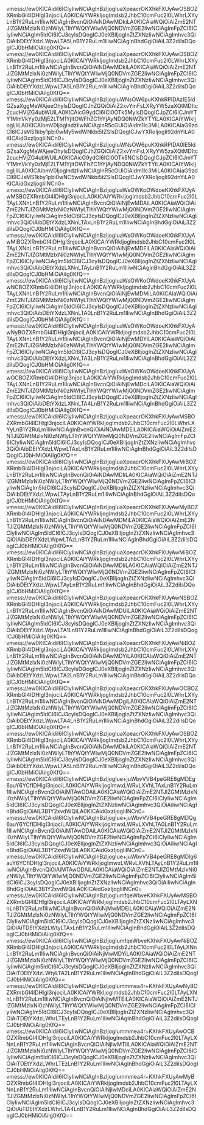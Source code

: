 vmess://ew0KICAidiI6ICIyIiwNCiAgInBzIjogIuaXpeacrOKXhkFXUyAwOSBOZXRmbGl4IDHlgI3njociLA0KICAiYWRkIjogImdsb2JhbC10cmFuc2l0LWhrLXYyLnB1Y2RuLm1lIiwNCiAgInBvcnQiOiAiNDAwMDkiLA0KICAiaWQiOiAiZmE2NTJlZGMtMzIxNi0zNWIyLTlhYWQtYWIwMjQ0NDVmZGE2IiwNCiAgImFpZCI6ICIyIiwNCiAgIm5ldCI6ICJ3cyIsDQogICJ0eXBlIjogInZtZXNzIiwNCiAgImhvc3QiOiAibDEtYXdzLWpwLTA5LnB1Y2RuLm1lIiwNCiAgInBhdGgiOiAiL3Z2diIsDQogICJ0bHMiOiAiIg0KfQ==
vmess://ew0KICAidiI6ICIyIiwNCiAgInBzIjogIuaXpeacrOKXhkFXUyAwOSBOZXRmbGl4IDHlgI3njociLA0KICAiYWRkIjogImdsb2JhbC10cmFuc2l0LWhrLXYyLnB1Y2RuLm1lIiwNCiAgInBvcnQiOiAiNDAwMDkiLA0KICAiaWQiOiAiZmE2NTJlZGMtMzIxNi0zNWIyLTlhYWQtYWIwMjQ0NDVmZGE2IiwNCiAgImFpZCI6ICIyIiwNCiAgIm5ldCI6ICJ3cyIsDQogICJ0eXBlIjogInZtZXNzIiwNCiAgImhvc3QiOiAibDEtYXdzLWpwLTA5LnB1Y2RuLm1lIiwNCiAgInBhdGgiOiAiL3Z2diIsDQogICJ0bHMiOiAiIg0KfQ==
vmess://ew0KICAidiI6ICIyIiwNCiAgInBzIjogIuWNsOW6puKXhkRPIDAzIE5ldGZsaXggMeWAjeeOhyIsDQogICJhZGQiOiAiZ2xvYmFsLXRyYW5zaXQtMDItc2cucHVjZG4ubWUiLA0KICAicG9ydCI6ICI0OTk5MyIsDQogICJpZCI6ICJmYTY1MmVkYy0zMjE2LTM1YjItOWFhZC1hYjAyNDQ0NWZkYTYiLA0KICAiYWlkIjogIjIiLA0KICAibmV0IjogIndzIiwNCiAgInR5cGUiOiAidm1lc3MiLA0KICAiaG9zdCI6ICJsMS1kby1pbi0wMy5wdWNkbi5tZSIsDQogICJwYXRoIjogIi92dnYiLA0KICAidGxzIjogIiINCn0=
vmess://ew0KICAidiI6ICIyIiwNCiAgInBzIjogIuWNsOW6puKXhkRPIDA0IE5ldGZsaXggMeWAjeeOhyIsDQogICJhZGQiOiAiZ2xvYmFsLXRyYW5zaXQtMDItc2cucHVjZG4ubWUiLA0KICAicG9ydCI6ICI0OTk5NCIsDQogICJpZCI6ICJmYTY1MmVkYy0zMjE2LTM1YjItOWFhZC1hYjAyNDQ0NWZkYTYiLA0KICAiYWlkIjogIjIiLA0KICAibmV0IjogIndzIiwNCiAgInR5cGUiOiAidm1lc3MiLA0KICAiaG9zdCI6ICJsMS1kby1pbi0wNC5wdWNkbi5tZSIsDQogICJwYXRoIjogIi92dnYiLA0KICAidGxzIjogIiINCn0=
vmess://ew0KICAidiI6ICIyIiwNCiAgInBzIjogIuaWsOWKoOWdoeKXhkFXUyAwMSBOZXRmbGl4IDHlgI3njociLA0KICAiYWRkIjogImdsb2JhbC10cmFuc2l0LTAyLXNnLnB1Y2RuLm1lIiwNCiAgInBvcnQiOiAiNjEwMDAiLA0KICAiaWQiOiAiZmE2NTJlZGMtMzIxNi0zNWIyLTlhYWQtYWIwMjQ0NDVmZGE2IiwNCiAgImFpZCI6ICIyIiwNCiAgIm5ldCI6ICJ3cyIsDQogICJ0eXBlIjogInZtZXNzIiwNCiAgImhvc3QiOiAibDEtYXdzLXNnLTAxLnB1Y2RuLm1lIiwNCiAgInBhdGgiOiAiL3Z2diIsDQogICJ0bHMiOiAiIg0KfQ==
vmess://ew0KICAidiI6ICIyIiwNCiAgInBzIjogIuaWsOWKoOWdoeKXhkFXUyAwMiBOZXRmbGl4IDHlgI3njociLA0KICAiYWRkIjogImdsb2JhbC10cmFuc2l0LTAyLXNnLnB1Y2RuLm1lIiwNCiAgInBvcnQiOiAiNjEwMDEiLA0KICAiaWQiOiAiZmE2NTJlZGMtMzIxNi0zNWIyLTlhYWQtYWIwMjQ0NDVmZGE2IiwNCiAgImFpZCI6ICIyIiwNCiAgIm5ldCI6ICJ3cyIsDQogICJ0eXBlIjogInZtZXNzIiwNCiAgImhvc3QiOiAibDEtYXdzLXNnLTAyLnB1Y2RuLm1lIiwNCiAgInBhdGgiOiAiL3Z2diIsDQogICJ0bHMiOiAiIg0KfQ==
vmess://ew0KICAidiI6ICIyIiwNCiAgInBzIjogIuaWsOWKoOWdoeKXhkFXUyAwNCBOZXRmbGl4IDHlgI3njociLA0KICAiYWRkIjogImdsb2JhbC10cmFuc2l0LTAyLXNnLnB1Y2RuLm1lIiwNCiAgInBvcnQiOiAiNjEwMDMiLA0KICAiaWQiOiAiZmE2NTJlZGMtMzIxNi0zNWIyLTlhYWQtYWIwMjQ0NDVmZGE2IiwNCiAgImFpZCI6ICIyIiwNCiAgIm5ldCI6ICJ3cyIsDQogICJ0eXBlIjogInZtZXNzIiwNCiAgImhvc3QiOiAibDEtYXdzLXNnLTA0LnB1Y2RuLm1lIiwNCiAgInBhdGgiOiAiL3Z2diIsDQogICJ0bHMiOiAiIg0KfQ==
vmess://ew0KICAidiI6ICIyIiwNCiAgInBzIjogIuaWsOWKoOWdoeKXhkFXUyAwNyBOZXRmbGl4IDHlgI3njociLA0KICAiYWRkIjogImdsb2JhbC10cmFuc2l0LTAyLXNnLnB1Y2RuLm1lIiwNCiAgInBvcnQiOiAiNjEwMDYiLA0KICAiaWQiOiAiZmE2NTJlZGMtMzIxNi0zNWIyLTlhYWQtYWIwMjQ0NDVmZGE2IiwNCiAgImFpZCI6ICIyIiwNCiAgIm5ldCI6ICJ3cyIsDQogICJ0eXBlIjogInZtZXNzIiwNCiAgImhvc3QiOiAibDEtYXdzLXNnLTA3LnB1Y2RuLm1lIiwNCiAgInBhdGgiOiAiL3Z2diIsDQogICJ0bHMiOiAiIg0KfQ==
vmess://ew0KICAidiI6ICIyIiwNCiAgInBzIjogIuaWsOWKoOWdoeKXhkFXUyAwOCBOZXRmbGl4IDHlgI3njociLA0KICAiYWRkIjogImdsb2JhbC10cmFuc2l0LTAyLXNnLnB1Y2RuLm1lIiwNCiAgInBvcnQiOiAiNjEwMDciLA0KICAiaWQiOiAiZmE2NTJlZGMtMzIxNi0zNWIyLTlhYWQtYWIwMjQ0NDVmZGE2IiwNCiAgImFpZCI6ICIyIiwNCiAgIm5ldCI6ICJ3cyIsDQogICJ0eXBlIjogInZtZXNzIiwNCiAgImhvc3QiOiAibDEtYXdzLXNnLTA4LnB1Y2RuLm1lIiwNCiAgInBhdGgiOiAiL3Z2diIsDQogICJ0bHMiOiAiIg0KfQ==
vmess://ew0KICAidiI6ICIyIiwNCiAgInBzIjogIuaXpeacrOKXhkFXUyAwMSBOZXRmbGl4IDHlgI3njociLA0KICAiYWRkIjogImdsb2JhbC10cmFuc2l0LWhrLXYyLnB1Y2RuLm1lIiwNCiAgInBvcnQiOiAiNDAwMDEiLA0KICAiaWQiOiAiZmE2NTJlZGMtMzIxNi0zNWIyLTlhYWQtYWIwMjQ0NDVmZGE2IiwNCiAgImFpZCI6ICIyIiwNCiAgIm5ldCI6ICJ3cyIsDQogICJ0eXBlIjogInZtZXNzIiwNCiAgImhvc3QiOiAibDEtYXdzLWpwLTAxLnB1Y2RuLm1lIiwNCiAgInBhdGgiOiAiL3Z2diIsDQogICJ0bHMiOiAiIg0KfQ==
vmess://ew0KICAidiI6ICIyIiwNCiAgInBzIjogIuaXpeacrOKXhkFXUyAwMiBOZXRmbGl4IDHlgI3njociLA0KICAiYWRkIjogImdsb2JhbC10cmFuc2l0LWhrLXYyLnB1Y2RuLm1lIiwNCiAgInBvcnQiOiAiNDAwMDIiLA0KICAiaWQiOiAiZmE2NTJlZGMtMzIxNi0zNWIyLTlhYWQtYWIwMjQ0NDVmZGE2IiwNCiAgImFpZCI6ICIyIiwNCiAgIm5ldCI6ICJ3cyIsDQogICJ0eXBlIjogInZtZXNzIiwNCiAgImhvc3QiOiAibDEtYXdzLWpwLTAyLnB1Y2RuLm1lIiwNCiAgInBhdGgiOiAiL3Z2diIsDQogICJ0bHMiOiAiIg0KfQ==
vmess://ew0KICAidiI6ICIyIiwNCiAgInBzIjogIuaXpeacrOKXhkFXUyAwMyBOZXRmbGl4IDHlgI3njociLA0KICAiYWRkIjogImdsb2JhbC10cmFuc2l0LWhrLXYyLnB1Y2RuLm1lIiwNCiAgInBvcnQiOiAiNDAwMDMiLA0KICAiaWQiOiAiZmE2NTJlZGMtMzIxNi0zNWIyLTlhYWQtYWIwMjQ0NDVmZGE2IiwNCiAgImFpZCI6ICIyIiwNCiAgIm5ldCI6ICJ3cyIsDQogICJ0eXBlIjogInZtZXNzIiwNCiAgImhvc3QiOiAibDEtYXdzLWpwLTAzLnB1Y2RuLm1lIiwNCiAgInBhdGgiOiAiL3Z2diIsDQogICJ0bHMiOiAiIg0KfQ==
vmess://ew0KICAidiI6ICIyIiwNCiAgInBzIjogIuaXpeacrOKXhkFXUyAwMiBOZXRmbGl4IDHlgI3njociLA0KICAiYWRkIjogImdsb2JhbC10cmFuc2l0LWhrLXYyLnB1Y2RuLm1lIiwNCiAgInBvcnQiOiAiNDAwMDIiLA0KICAiaWQiOiAiZmE2NTJlZGMtMzIxNi0zNWIyLTlhYWQtYWIwMjQ0NDVmZGE2IiwNCiAgImFpZCI6ICIyIiwNCiAgIm5ldCI6ICJ3cyIsDQogICJ0eXBlIjogInZtZXNzIiwNCiAgImhvc3QiOiAibDEtYXdzLWpwLTAyLnB1Y2RuLm1lIiwNCiAgInBhdGgiOiAiL3Z2diIsDQogICJ0bHMiOiAiIg0KfQ==
vmess://ew0KICAidiI6ICIyIiwNCiAgInBzIjogIuaXpeacrOKXhkFXUyAwNSBOZXRmbGl4IDHlgI3njociLA0KICAiYWRkIjogImdsb2JhbC10cmFuc2l0LWhrLXYyLnB1Y2RuLm1lIiwNCiAgInBvcnQiOiAiNDAwMDUiLA0KICAiaWQiOiAiZmE2NTJlZGMtMzIxNi0zNWIyLTlhYWQtYWIwMjQ0NDVmZGE2IiwNCiAgImFpZCI6ICIyIiwNCiAgIm5ldCI6ICJ3cyIsDQogICJ0eXBlIjogInZtZXNzIiwNCiAgImhvc3QiOiAibDEtYXdzLWpwLTA1LnB1Y2RuLm1lIiwNCiAgInBhdGgiOiAiL3Z2diIsDQogICJ0bHMiOiAiIg0KfQ==
vmess://ew0KICAidiI6ICIyIiwNCiAgInBzIjogIuaXpeacrOKXhkFXUyAwNiBOZXRmbGl4IDHlgI3njociLA0KICAiYWRkIjogImdsb2JhbC10cmFuc2l0LWhrLXYyLnB1Y2RuLm1lIiwNCiAgInBvcnQiOiAiNDAwMDYiLA0KICAiaWQiOiAiZmE2NTJlZGMtMzIxNi0zNWIyLTlhYWQtYWIwMjQ0NDVmZGE2IiwNCiAgImFpZCI6ICIyIiwNCiAgIm5ldCI6ICJ3cyIsDQogICJ0eXBlIjogInZtZXNzIiwNCiAgImhvc3QiOiAibDEtYXdzLWpwLTA2LnB1Y2RuLm1lIiwNCiAgInBhdGgiOiAiL3Z2diIsDQogICJ0bHMiOiAiIg0KfQ==
vmess://ew0KICAidiI6ICIyIiwNCiAgInBzIjogIuaXpeacrOKXhkFXUyAwOCBOZXRmbGl4IDHlgI3njociLA0KICAiYWRkIjogImdsb2JhbC10cmFuc2l0LWhrLXYyLnB1Y2RuLm1lIiwNCiAgInBvcnQiOiAiNDAwMDgiLA0KICAiaWQiOiAiZmE2NTJlZGMtMzIxNi0zNWIyLTlhYWQtYWIwMjQ0NDVmZGE2IiwNCiAgImFpZCI6ICIyIiwNCiAgIm5ldCI6ICJ3cyIsDQogICJ0eXBlIjogInZtZXNzIiwNCiAgImhvc3QiOiAibDEtYXdzLWpwLTA4LnB1Y2RuLm1lIiwNCiAgInBhdGgiOiAiL3Z2diIsDQogICJ0bHMiOiAiIg0KfQ==
vmess://ew0KICAidiI6ICIyIiwNCiAgInBzIjogIuaXpeacrOKXhkFXUyAwOSBOZXRmbGl4IDHlgI3njociLA0KICAiYWRkIjogImdsb2JhbC10cmFuc2l0LWhrLXYyLnB1Y2RuLm1lIiwNCiAgInBvcnQiOiAiNDAwMDkiLA0KICAiaWQiOiAiZmE2NTJlZGMtMzIxNi0zNWIyLTlhYWQtYWIwMjQ0NDVmZGE2IiwNCiAgImFpZCI6ICIyIiwNCiAgIm5ldCI6ICJ3cyIsDQogICJ0eXBlIjogInZtZXNzIiwNCiAgImhvc3QiOiAibDEtYXdzLWpwLTA5LnB1Y2RuLm1lIiwNCiAgInBhdGgiOiAiL3Z2diIsDQogICJ0bHMiOiAiIg0KfQ==
vmess://ew0KICAidiI6ICIyIiwNCiAgInBzIjogIue+juWbvVVB4peGRE8gMDEg6auY6YCfIDHlgI3njociLA0KICAiYWRkIjogImwxLWRvLXVhLTAxLnB1Y2RuLm1lIiwNCiAgInBvcnQiOiAiMTAwODAiLA0KICAiaWQiOiAiZmE2NTJlZGMtMzIxNi0zNWIyLTlhYWQtYWIwMjQ0NDVmZGE2IiwNCiAgImFpZCI6ICIyIiwNCiAgIm5ldCI6ICJ3cyIsDQogICJ0eXBlIjogInZtZXNzIiwNCiAgImhvc3QiOiAiIiwNCiAgInBhdGgiOiAiL3B1Y2xvdWQiLA0KICAidGxzIjogIiINCn0=
vmess://ew0KICAidiI6ICIyIiwNCiAgInBzIjogIue+juWbvVVB4peGRE8gMDQg6auY6YCfIDHlgI3njociLA0KICAiYWRkIjogImwxLWRvLXVhLTA0LnB1Y2RuLm1lIiwNCiAgInBvcnQiOiAiMTAwODAiLA0KICAiaWQiOiAiZmE2NTJlZGMtMzIxNi0zNWIyLTlhYWQtYWIwMjQ0NDVmZGE2IiwNCiAgImFpZCI6ICIyIiwNCiAgIm5ldCI6ICJ3cyIsDQogICJ0eXBlIjogInZtZXNzIiwNCiAgImhvc3QiOiAiIiwNCiAgInBhdGgiOiAiL3B1Y2xvdWQiLA0KICAidGxzIjogIiINCn0=
vmess://ew0KICAidiI6ICIyIiwNCiAgInBzIjogIue+juWbvVVB4peGRE8gMDIg6auY6YCfIDHlgI3njociLA0KICAiYWRkIjogImwxLWRvLXVhLTAyLnB1Y2RuLm1lIiwNCiAgInBvcnQiOiAiMTAwODAiLA0KICAiaWQiOiAiZmE2NTJlZGMtMzIxNi0zNWIyLTlhYWQtYWIwMjQ0NDVmZGE2IiwNCiAgImFpZCI6ICIyIiwNCiAgIm5ldCI6ICJ3cyIsDQogICJ0eXBlIjogInZtZXNzIiwNCiAgImhvc3QiOiAiIiwNCiAgInBhdGgiOiAiL3B1Y2xvdWQiLA0KICAidGxzIjogIiINCn0=
vmess://ew0KICAidiI6ICIyIiwNCiAgInBzIjogIumfqeWbveKXhkFXUyAwMSBOZXRmbGl4IDHlgI3njociLA0KICAiYWRkIjogImdsb2JhbC10cmFuc2l0LTAyLXNnLnB1Y2RuLm1lIiwNCiAgInBvcnQiOiAiNjMwMDEiLA0KICAiaWQiOiAiZmE2NTJlZGMtMzIxNi0zNWIyLTlhYWQtYWIwMjQ0NDVmZGE2IiwNCiAgImFpZCI6ICIyIiwNCiAgIm5ldCI6ICJ3cyIsDQogICJ0eXBlIjogInZtZXNzIiwNCiAgImhvc3QiOiAiTDEtYXdzLWtyLTAxLnB1Y2RuLm1lIiwNCiAgInBhdGgiOiAiL3Z2diIsDQogICJ0bHMiOiAiIg0KfQ==
vmess://ew0KICAidiI6ICIyIiwNCiAgInBzIjogIumfqeWbveKXhkFXUyAwNiBOZXRmbGl4IDHlgI3njociLA0KICAiYWRkIjogImdsb2JhbC10cmFuc2l0LTAyLXNnLnB1Y2RuLm1lIiwNCiAgInBvcnQiOiAiNjMwMDYiLA0KICAiaWQiOiAiZmE2NTJlZGMtMzIxNi0zNWIyLTlhYWQtYWIwMjQ0NDVmZGE2IiwNCiAgImFpZCI6ICIyIiwNCiAgIm5ldCI6ICJ3cyIsDQogICJ0eXBlIjogInZtZXNzIiwNCiAgImhvc3QiOiAiTDEtYXdzLWtyLTA2LnB1Y2RuLm1lIiwNCiAgInBhdGgiOiAiL3Z2diIsDQogICJ0bHMiOiAiIg0KfQ==
vmess://ew0KICAidiI6ICIyIiwNCiAgInBzIjogIummmea4r+KXhkFXUyAwNyBOZXRmbGl4IDHlgI3njociLA0KICAiYWRkIjogImdsb2JhbC10cmFuc2l0LTAyLXNnLnB1Y2RuLm1lIiwNCiAgInBvcnQiOiAiNjIwMTEiLA0KICAiaWQiOiAiZmE2NTJlZGMtMzIxNi0zNWIyLTlhYWQtYWIwMjQ0NDVmZGE2IiwNCiAgImFpZCI6ICIyIiwNCiAgIm5ldCI6ICJ3cyIsDQogICJ0eXBlIjogInZtZXNzIiwNCiAgImhvc3QiOiAiTDEtYXdzLWhrLTEyLnB1Y2RuLm1lIiwNCiAgInBhdGgiOiAiL3Z2diIsDQogICJ0bHMiOiAiIg0KfQ==
vmess://ew0KICAidiI6ICIyIiwNCiAgInBzIjogIummmea4r+KXhkFXUyAwOCBOZXRmbGl4IDHlgI3njociLA0KICAiYWRkIjogImdsb2JhbC10cmFuc2l0LTAyLXNnLnB1Y2RuLm1lIiwNCiAgInBvcnQiOiAiNjIwMTIiLA0KICAiaWQiOiAiZmE2NTJlZGMtMzIxNi0zNWIyLTlhYWQtYWIwMjQ0NDVmZGE2IiwNCiAgImFpZCI6ICIyIiwNCiAgIm5ldCI6ICJ3cyIsDQogICJ0eXBlIjogInZtZXNzIiwNCiAgImhvc3QiOiAiTDEtYXdzLWhrLTEzLnB1Y2RuLm1lIiwNCiAgInBhdGgiOiAiL3Z2diIsDQogICJ0bHMiOiAiIg0KfQ==
vmess://ew0KICAidiI6ICIyIiwNCiAgInBzIjogIummmea4r+KXhkFXUyAwMyBOZXRmbGl4IDHlgI3njociLA0KICAiYWRkIjogImdsb2JhbC10cmFuc2l0LTAyLXNnLnB1Y2RuLm1lIiwNCiAgInBvcnQiOiAiNjIwMDciLA0KICAiaWQiOiAiZmE2NTJlZGMtMzIxNi0zNWIyLTlhYWQtYWIwMjQ0NDVmZGE2IiwNCiAgImFpZCI6ICIyIiwNCiAgIm5ldCI6ICJ3cyIsDQogICJ0eXBlIjogInZtZXNzIiwNCiAgImhvc3QiOiAiTDEtYXdzLWhrLTA4LnB1Y2RuLm1lIiwNCiAgInBhdGgiOiAiL3Z2diIsDQogICJ0bHMiOiAiIg0KfQ==
